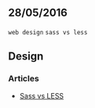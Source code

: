 28/05/2016
----------

`web design` `sass vs less`

## Design

### Articles

- [Sass vs LESS](https://css-tricks.com/sass-vs-less/)
